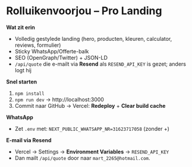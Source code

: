 
# Rolluikenvoorjou – Pro Landing

**Wat zit erin**
- Volledig gestylede landing (hero, producten, kleuren, calculator, reviews, formulier)
- Sticky WhatsApp/Offerte-balk
- SEO (OpenGraph/Twitter) + JSON-LD
- `/api/quote` die e-mailt via **Resend** als `RESEND_API_KEY` is gezet; anders logt hij

**Snel starten**
1) `npm install`
2) `npm run dev` → http://localhost:3000
3) Commit naar GitHub → Vercel: **Redeploy** + **Clear build cache**

**WhatsApp**
- Zet `.env` met: `NEXT_PUBLIC_WHATSAPP_NR=31623717058` (zonder +)

**E-mail via Resend**
- Vercel → Settings → **Environment Variables** → `RESEND_API_KEY`
- Dan mailt `/api/quote` door naar `mart_2265@hotmail.com`.
